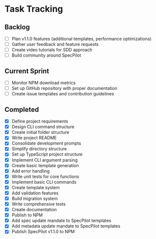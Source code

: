 # Task Tracking

## Backlog

- [ ] Plan v1.1.0 features (additional templates, performance optimizations)
- [ ] Gather user feedback and feature requests
- [ ] Create video tutorials for SDD approach
- [ ] Build community around SpecPilot

## Current Sprint

- [ ] Monitor NPM download metrics
- [ ] Set up GitHub repository with proper documentation
- [ ] Create issue templates and contribution guidelines

## Completed

- [x] Define project requirements
- [x] Design CLI command structure
- [x] Create initial folder structure
- [x] Write project README
- [x] Consolidate development prompts
- [x] Simplify directory structure
- [x] Set up TypeScript project structure
- [x] Implement CLI argument parsing
- [x] Create basic template generation
- [x] Add error handling
- [x] Write unit tests for core functions
- [x] Implement basic CLI commands
- [x] Create template system
- [x] Add validation features
- [x] Build migration system
- [x] Write comprehensive tests
- [x] Create documentation
- [x] Publish to NPM
- [x] Add spec update mandate to SpecPilot templates
- [x] Add metadata update mandate to SpecPilot templates
- [x] Publish SpecPilot v1.1.0 to NPM
